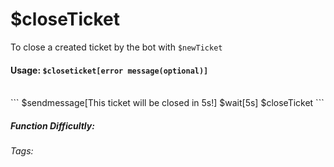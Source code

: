 # $closeTicket
To close a created ticket by the bot with `$newTicket`


#### Usage: `$closeticket[error message(optional)]`
<br/>
```
   $sendmessage[This ticket will be closed in 5s!]
   $wait[5s]
   $closeTicket
```

##### Function Difficultly: <Badge type="tip" text="Easy" vertical="middle" /> 
###### Tags: <Badge type="tip" text="ticket" vertical="middle" /> <Badge type="tip" text="close" vertical="middle" />